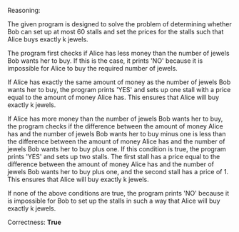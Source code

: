 Reasoning:

The given program is designed to solve the problem of determining whether Bob can set up at most 60 stalls and set the prices for the stalls such that Alice buys exactly k jewels.

The program first checks if Alice has less money than the number of jewels Bob wants her to buy. If this is the case, it prints 'NO' because it is impossible for Alice to buy the required number of jewels.

If Alice has exactly the same amount of money as the number of jewels Bob wants her to buy, the program prints 'YES' and sets up one stall with a price equal to the amount of money Alice has. This ensures that Alice will buy exactly k jewels.

If Alice has more money than the number of jewels Bob wants her to buy, the program checks if the difference between the amount of money Alice has and the number of jewels Bob wants her to buy minus one is less than the difference between the amount of money Alice has and the number of jewels Bob wants her to buy plus one. If this condition is true, the program prints 'YES' and sets up two stalls. The first stall has a price equal to the difference between the amount of money Alice has and the number of jewels Bob wants her to buy plus one, and the second stall has a price of 1. This ensures that Alice will buy exactly k jewels.

If none of the above conditions are true, the program prints 'NO' because it is impossible for Bob to set up the stalls in such a way that Alice will buy exactly k jewels.

Correctness: **True**